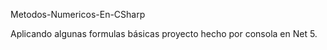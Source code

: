 Metodos-Numericos-En-CSharp

Aplicando algunas formulas básicas proyecto hecho por consola en Net 5. 
